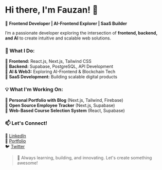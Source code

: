 # **Hi there, I'm Fauzan! 👋**  

🚀 **Frontend Developer | AI-Frontend Explorer | SaaS Builder**  

I’m a passionate developer exploring the intersection of **frontend, backend, and AI** to create intuitive and scalable web solutions.  

### **🌟 What I Do:**  
🔹 **Frontend:** React.js, Next.js, Tailwind CSS  
🔹 **Backend:** Supabase, PostgreSQL, API Development  
🔹 **AI & Web3:** Exploring AI-Frontend & Blockchain Tech  
🔹 **SaaS Development:** Building scalable digital products  

### **💡 What I'm Working On:**  
🔹 **Personal Portfolio with Blog** (Next.js, Tailwind, Firebase)  
🔹 **Open Source Employee Tracker** (Next.js, Supabase)  
🔹 **Web-Based Course Selection System** (React, Supabase)  

### **📫 Let's Connect!**  
💼 [LinkedIn](https://dub.sh/asrori-linkdin)  
📜 [Portfolio](https://portfolio-v2-swart-seven.vercel.app/)  
🐦 [Twitter](https://dub.sh/asrori-twitter)  

> 🚀 Always learning, building, and innovating. Let's create something awesome!  
